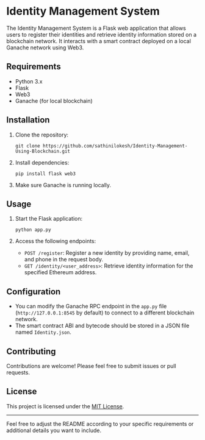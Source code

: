 # Identity Management System

The Identity Management System is a Flask web application that allows users to register their identities and retrieve identity information stored on a blockchain network. It interacts with a smart contract deployed on a local Ganache network using Web3.

## Requirements

- Python 3.x
- Flask
- Web3
- Ganache (for local blockchain)

## Installation

1. Clone the repository:

    ```
    git clone https://github.com/sathinilokesh/Identity-Management-Using-Blockchain.git
    ```

2. Install dependencies:

    ```
    pip install flask web3
    ```

3. Make sure Ganache is running locally.

## Usage

1. Start the Flask application:

    ```
    python app.py
    ```

2. Access the following endpoints:

    - `POST /register`: Register a new identity by providing name, email, and phone in the request body.
    - `GET /identity/<user_address>`: Retrieve identity information for the specified Ethereum address.

## Configuration

- You can modify the Ganache RPC endpoint in the `app.py` file (`http://127.0.0.1:8545` by default) to connect to a different blockchain network.
- The smart contract ABI and bytecode should be stored in a JSON file named `Identity.json`.

## Contributing

Contributions are welcome! Please feel free to submit issues or pull requests.

## License

This project is licensed under the [MIT License](LICENSE).

---

Feel free to adjust the README according to your specific requirements or additional details you want to include.

